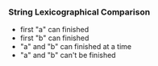### String Lexicographical Comparison

- first "a" can finished
- first "b" can finished
- "a" and "b" can finished at a time
- "a" and "b" can't be finished

